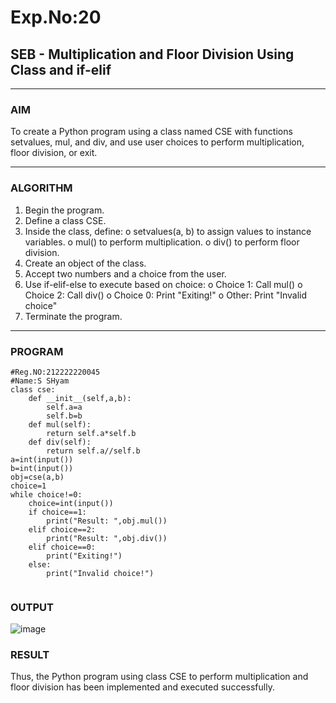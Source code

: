 # Exp.No:20  
## SEB -  Multiplication and Floor Division Using Class and if-elif


---

### AIM  
To create a Python program using a class named CSE with functions setvalues, mul, and div, and use user choices to perform multiplication, floor division, or exit.


---

### ALGORITHM

1.	Begin the program.
2.	Define a class CSE.
3.	Inside the class, define:
   o	setvalues(a, b) to assign values to instance variables.
   o	mul() to perform multiplication.
   o	div() to perform floor division.
4.	Create an object of the class.
5.	Accept two numbers and a choice from the user.
6.	Use if-elif-else to execute based on choice:
   o	Choice 1: Call mul()
   o	Choice 2: Call div()
   o	Choice 0: Print "Exiting!"
   o	Other: Print "Invalid choice"
7.	Terminate the program.

---

### PROGRAM

```
#Reg.NO:212222220045
#Name:S SHyam
class cse:
    def __init__(self,a,b):
        self.a=a
        self.b=b
    def mul(self):
        return self.a*self.b
    def div(self):
        return self.a//self.b
a=int(input())
b=int(input())
obj=cse(a,b)
choice=1
while choice!=0:
    choice=int(input())
    if choice==1:
        print("Result: ",obj.mul())
    elif choice==2:
        print("Result: ",obj.div())
    elif choice==0:
        print("Exiting!")
    else:
        print("Invalid choice!")


```

### OUTPUT

![image](https://github.com/user-attachments/assets/22fd91ec-8374-4ca1-9c95-bb17b0f159ea)


### RESULT
Thus, the Python program using class CSE to perform multiplication and floor division has been implemented and executed successfully.
